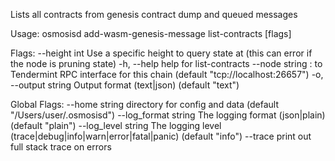Lists all contracts from genesis contract dump and queued messages

Usage:
  osmosisd add-wasm-genesis-message list-contracts  [flags]

Flags:
      --height int      Use a specific height to query state at (this can error if the node is pruning state)
  -h, --help            help for list-contracts
      --node string     <host>:<port> to Tendermint RPC interface for this chain (default "tcp://localhost:26657")
  -o, --output string   Output format (text|json) (default "text")

Global Flags:
      --home string         directory for config and data (default "/Users/user/.osmosisd")
      --log_format string   The logging format (json|plain) (default "plain")
      --log_level string    The logging level (trace|debug|info|warn|error|fatal|panic) (default "info")
      --trace               print out full stack trace on errors
